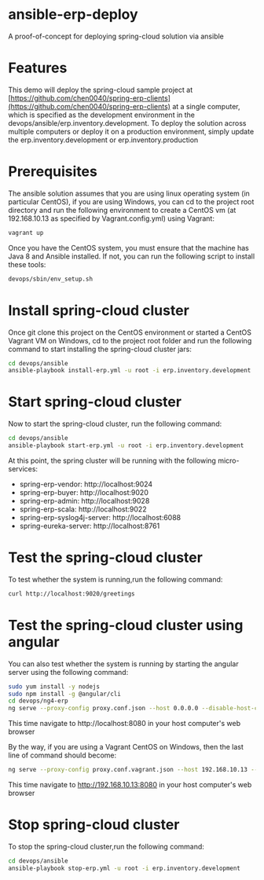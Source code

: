 # ansible-erp-deploy

A proof-of-concept for deploying spring-cloud solution via ansible

# Features

This demo will deploy the spring-cloud sample project at [https://github.com/chen0040/spring-erp-clients](https://github.com/chen0040/spring-erp-clients) at a single computer, which is specified as the development environment in the devops/ansible/erp.inventory.development. To deploy the solution across multiple computers or deploy it on a production environment, simply update the erp.inventory.development or erp.inventory.production

# Prerequisites

The ansible solution assumes that you are using linux operating system (in particular CentOS), if you are using Windows, you can cd to the project root directory and run the following environment to create a CentOS vm (at 192.168.10.13 as specified by Vagrant.config.yml) using Vagrant:

```bash
vagrant up
```

Once you have the CentOS system, you must ensure that the machine has Java 8 and Ansible installed. If not, you can run the following script to install these tools:

```bash
devops/sbin/env_setup.sh
```

# Install spring-cloud cluster

Once git clone this project on the CentOS environment or started a CentOS Vagrant VM on Windows, cd to the project root folder and run the following command to start installing the spring-cloud cluster jars:

```bash
cd devops/ansible
ansible-playbook install-erp.yml -u root -i erp.inventory.development
```

# Start spring-cloud cluster

Now to start the spring-cloud cluster, run the following command:


```bash
cd devops/ansible
ansible-playbook start-erp.yml -u root -i erp.inventory.development
```

At this point, the spring cluster will be running with the following micro-services:

* spring-erp-vendor: http://localhost:9024
* spring-erp-buyer: http://localhost:9020
* spring-erp-admin: http://localhost:9028
* spring-erp-scala: http://localhost:9022
* spring-erp-syslog4j-server: http://localhost:6088
* spring-eureka-server: http://localhost:8761

# Test the spring-cloud cluster

To test whether the system is running,run the following command:

```bash
curl http://localhost:9020/greetings
```

# Test the spring-cloud cluster using angular 

You can also test whether the system is running by starting the angular server using the following command:

```bash
sudo yum install -y nodejs
sudo npm install -g @angular/cli
cd devops/ng4-erp
ng serve --proxy-config proxy.conf.json --host 0.0.0.0 --disable-host-check --port 8080
```

This time navigate to http://localhost:8080 in your host computer's web browser

By the way, if you are using a Vagrant CentOS on Windows, then the last line of command should become:

```bash
ng serve --proxy-config proxy.conf.vagrant.json --host 192.168.10.13 --disable-host-check --port 8080
```

This time navigate to http://192.168.10.13:8080 in your host computer's web browser

# Stop spring-cloud cluster

To stop the spring-cloud cluster,run the following command:

```bash
cd devops/ansible
ansible-playbook stop-erp.yml -u root -i erp.inventory.development
```








